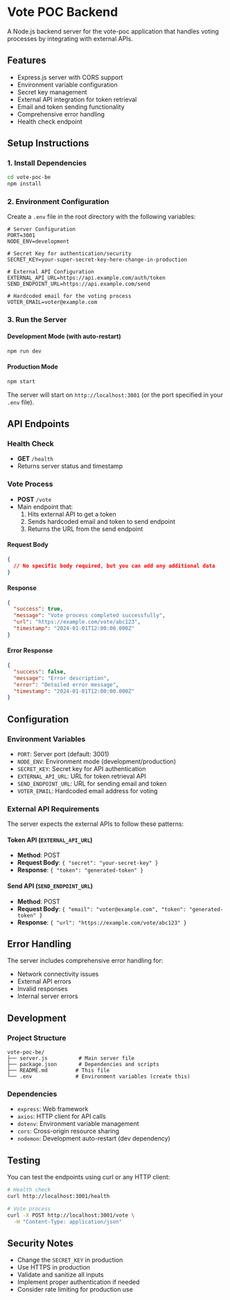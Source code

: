 # Vote POC Backend

A Node.js backend server for the vote-poc application that handles voting processes by integrating with external APIs.

## Features

- Express.js server with CORS support
- Environment variable configuration
- Secret key management
- External API integration for token retrieval
- Email and token sending functionality
- Comprehensive error handling
- Health check endpoint

## Setup Instructions

### 1. Install Dependencies

```bash
cd vote-poc-be
npm install
```

### 2. Environment Configuration

Create a `.env` file in the root directory with the following variables:

```env
# Server Configuration
PORT=3001
NODE_ENV=development

# Secret Key for authentication/security
SECRET_KEY=your-super-secret-key-here-change-in-production

# External API Configuration
EXTERNAL_API_URL=https://api.example.com/auth/token
SEND_ENDPOINT_URL=https://api.example.com/send

# Hardcoded email for the voting process
VOTER_EMAIL=voter@example.com
```

### 3. Run the Server

#### Development Mode (with auto-restart)
```bash
npm run dev
```

#### Production Mode
```bash
npm start
```

The server will start on `http://localhost:3001` (or the port specified in your `.env` file).

## API Endpoints

### Health Check
- **GET** `/health`
- Returns server status and timestamp

### Vote Process
- **POST** `/vote`
- Main endpoint that:
  1. Hits external API to get a token
  2. Sends hardcoded email and token to send endpoint
  3. Returns the URL from the send endpoint

#### Request Body
```json
{
  // No specific body required, but you can add any additional data
}
```

#### Response
```json
{
  "success": true,
  "message": "Vote process completed successfully",
  "url": "https://example.com/vote/abc123",
  "timestamp": "2024-01-01T12:00:00.000Z"
}
```

#### Error Response
```json
{
  "success": false,
  "message": "Error description",
  "error": "Detailed error message",
  "timestamp": "2024-01-01T12:00:00.000Z"
}
```

## Configuration

### Environment Variables

- `PORT`: Server port (default: 3001)
- `NODE_ENV`: Environment mode (development/production)
- `SECRET_KEY`: Secret key for API authentication
- `EXTERNAL_API_URL`: URL for token retrieval API
- `SEND_ENDPOINT_URL`: URL for sending email and token
- `VOTER_EMAIL`: Hardcoded email address for voting

### External API Requirements

The server expects the external APIs to follow these patterns:

#### Token API (`EXTERNAL_API_URL`)
- **Method**: POST
- **Request Body**: `{ "secret": "your-secret-key" }`
- **Response**: `{ "token": "generated-token" }`

#### Send API (`SEND_ENDPOINT_URL`)
- **Method**: POST
- **Request Body**: `{ "email": "voter@example.com", "token": "generated-token" }`
- **Response**: `{ "url": "https://example.com/vote/abc123" }`

## Error Handling

The server includes comprehensive error handling for:
- Network connectivity issues
- External API errors
- Invalid responses
- Internal server errors

## Development

### Project Structure
```
vote-poc-be/
├── server.js          # Main server file
├── package.json       # Dependencies and scripts
├── README.md         # This file
└── .env              # Environment variables (create this)
```

### Dependencies
- `express`: Web framework
- `axios`: HTTP client for API calls
- `dotenv`: Environment variable management
- `cors`: Cross-origin resource sharing
- `nodemon`: Development auto-restart (dev dependency)

## Testing

You can test the endpoints using curl or any HTTP client:

```bash
# Health check
curl http://localhost:3001/health

# Vote process
curl -X POST http://localhost:3001/vote \
  -H "Content-Type: application/json"
```

## Security Notes

- Change the `SECRET_KEY` in production
- Use HTTPS in production
- Validate and sanitize all inputs
- Implement proper authentication if needed
- Consider rate limiting for production use
